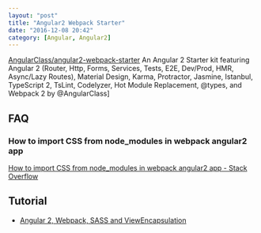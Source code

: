 ```yaml
---
layout: "post"
title: "Angular2 Webpack Starter"
date: "2016-12-08 20:42"
category: [Angular, Angular2]
---
```


[AngularClass/angular2-webpack-starter](https://github.com/AngularClass/angular2-webpack-starter) An Angular 2 Starter kit featuring Angular 2 (Router, Http, Forms, Services, Tests, E2E, Dev/Prod, HMR, Async/Lazy Routes), Material Design, Karma, Protractor, Jasmine, Istanbul, TypeScript 2, TsLint, Codelyzer, Hot Module Replacement, @types, and Webpack 2 by @AngularClass]

## FAQ

### How to import CSS from node_modules in webpack angular2 app

[How to import CSS from node_modules in webpack angular2 app - Stack Overflow](http://stackoverflow.com/questions/40071845/how-to-import-css-from-node-modules-in-webpack-angular2-app)

## Tutorial

- [Angular 2, Webpack, SASS and ViewEncapsulation](http://blog.assaf.co/angular-2-webpack-sass-and-viewencapsulation/)
